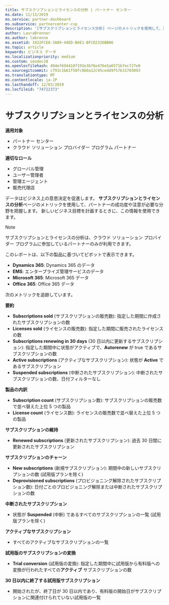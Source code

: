 ```yaml
---
title: サブスクリプションとライセンスの分析 | パートナー センター
ms.date: 11/13/2019
ms.service: partner-dashboard
ms.subservice: partnercenter-csp
Description: '[サブスクリプションとライセンス分析] ページのメトリックを使用して、注意が必要な成功と領域を特定する方法について説明します。'
author: LauraBrenner
ms.author: labrenne
ms.assetid: 1922FCE8-3A89-44ED-B4E1-BFCD2326BB06
ms.topic: article
keywords: ビジネス データ
ms.localizationpriority: medium
ms.custom: seodec18
ms.openlocfilehash: 494ef694410f193e3b76e476e5a6571b7ecf27e0
ms.sourcegitcommit: c793c1b61f50fc0b0a12c95cedd9f57b31703093
ms.translationtype: MT
ms.contentlocale: ja-JP
ms.lasthandoff: 12/03/2019
ms.locfileid: "74722373"
---
```

# <a name="analyze-subscriptions-and-licenses"></a>サブスクリプションとライセンスの分析 

**適用対象**

- パートナー センター
- クラウド ソリューション プロバイダー プログラム パートナー

**適切なロール**

- グローバル管理
- ユーザー管理者
- 管理エージェント
- 販売代理店

データはビジネス上の意思決定を促進します。 **サブスクリプションとライセンスの分析**ページのメトリックを使用して、パートナーの成功度や注意が必要な分野を把握します。 新しいビジネス目標を計画するときに、この情報を使用できます。

> [!NOTE]
> サブスクリプションとライセンスの分析は、クラウド ソリューション プロバイダー プログラムに参加しているパートナーのみが利用できます。


このレポートは、以下の製品に基づいてピボットで表示できます。

 - **Dynamics 365**: Dynamics 365 のデータ  
 - **EMS**: エンタープライズ管理サービスのデータ  
 - **Microsoft 365**: Microsoft 365 データ  
 - **Office 365**: Office 365 データ  


次のメトリックを追跡しています。

**要約**  
 - **Subscriptions sold** (サブスクリプションの販売数): 指定した期間に作成されたサブスクリプションの数  
 - **Licenses sold** (ライセンスの販売数): 指定した期間に販売されたライセンスの数   
 - **Subscriptions renewing in 30 days** (30 日以内に更新するサブスクリプション): 指定した期間中に状態がアクティブで、**Autorenew** が true であるサブスクリプションの数
 - **Active subscriptions** (アクティブなサブスクリプション): 状態が **Active** であるサブスクリプション  
 - **Suspended subscriptions** (中断されたサブスクリプション): 中断されたサブスクリプションの数、日付フィルターなし  

**製品の内訳**  
 - **Subscription count** (サブスクリプション数): サブスクリプションの販売数で並べ替えた上位 5 つの製品  
 - **License count** (ライセンス数): ライセンスの販売数で並べ替えた上位 5 つの製品

**サブスクリプションの維持**
 - **Renewed subscriptions** (更新されたサブスクリプション): 過去 30 日間に更新されたサブスクリプション  

**サブスクリプションのチャーン**  
 - **New subscriptions** (新規サブスクリプション): 期間中の新しいサブスクリプションの数 (試用版プランを除く)  
 - **Deprovisioned subscriptions** (プロビジョニング解除されたサブスクリプション数): 日付ごとのプロビジョニング解除または中断されたサブスクリプションの数  

**中断されたサブスクリプション**  
 - 状態が **Suspended** (中断) であるすべてのサブスクリプションの一覧 (試用版プランを除く)  
  
**アクティブなサブスクリプション**
 - すべてのアクティブなサブスクリプションの一覧  

**試用版のサブスクリプションの変換**  
 - **Trial conversion** (試用版の変換): 指定した期間中に試用版から有料版への変換が行われたすべての**アクティブ** サブスクリプションの数  

**30 日以内に終了する試用版サブスクリプション**  
 - 開始されたが、終了日が 30 日以内であり、有料版の開始日がサブスクリプションに関連付けられていない試用版の一覧  

  